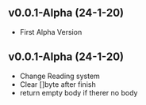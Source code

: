 ## v0.0.1-Alpha (24-1-20)
- First Alpha Version

## v0.0.1-Alpha (24-1-20)
- Change Reading system
- Clear []byte after finish
- return empty body if therer no body